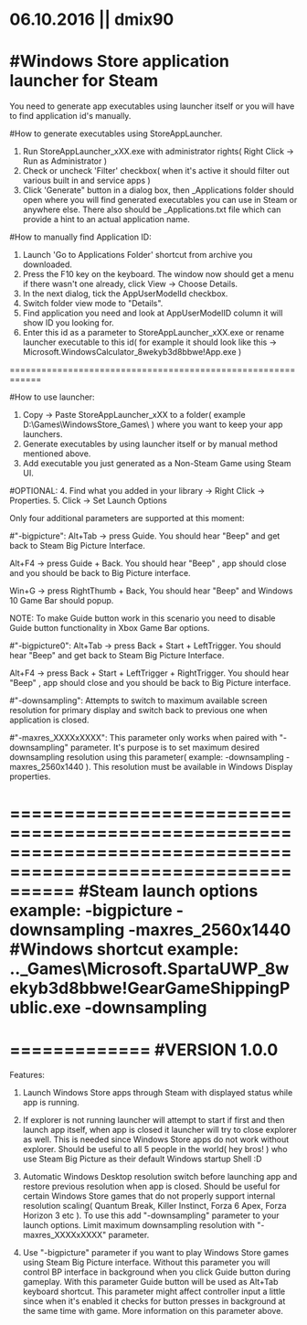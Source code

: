 06.10.2016 || dmix90
============================================================
#Windows Store application launcher for Steam
============================================================

You need to generate app executables using launcher itself or you will have to find application id's manually.

#How to generate executables using StoreAppLauncher.
1. Run StoreAppLauncher_xXX.exe with administrator rights( Right Click -> Run as Administrator )
2. Check or uncheck 'Filter' checkbox( when it's active it should filter out various built in and service apps )
3. Click 'Generate" button in a dialog box, then _Applications folder should open where you will find generated executables you can use in Steam or anywhere else. There also should be _Applications.txt file which can provide a hint to an actual application name.

#How to manually find Application ID:
1. Launch 'Go to Applications Folder' shortcut from archive you downloaded.
2. Press the F10 key on the keyboard. The window now should get a menu if there wasn't one already, click View -> Choose Details.
3. In the next dialog, tick the AppUserModelId checkbox.
4. Switch folder view mode to "Details".
5. Find application you need and look at AppUserModelID column it will show ID you looking for.
6. Enter this id as a parameter to StoreAppLauncher_xXX.exe or rename launcher executable to this id( for example it should look like this -> Microsoft.WindowsCalculator_8wekyb3d8bbwe!App.exe )

============================================================

#How to use launcher:
1. Copy -> Paste StoreAppLauncher_xXX to a folder( example D:\Games\WindowsStore\_Games\ ) where you 
want to keep your app launchers.
2. Generate executables by using launcher itself or by manual method mentioned above.
3. Add executable you just generated as a Non-Steam Game using Steam UI.

#OPTIONAL:
4. Find what you added in your library -> Right Click -> Properties.
5. Click -> Set Launch Options

Only four additional parameters are supported at this moment:

#"-bigpicture":
Alt+Tab -> press Guide. You should hear "Beep" and get back to Steam Big Picture Interface.

Alt+F4  -> press Guide + Back. You should hear "Beep" , app should close and you should be back to Big Picture interface.

Win+G 	-> press RightThumb + Back, You should hear "Beep" and Windows 10 Game Bar should popup.

NOTE: To make Guide button work in this scenario you need to disable Guide button functionality in Xbox Game Bar options.

#"-bigpicture0":
Alt+Tab -> press Back + Start + LeftTrigger. You should hear "Beep" and get back to Steam Big Picture Interface.

Alt+F4  -> press Back + Start + LeftTrigger + RightTrigger. You should hear "Beep" , app should close and you should be back to Big Picture interface.

#"-downsampling":
Attempts to switch to maximum available screen resolution for primary display and switch back to previous one when application is closed.

#"-maxres_XXXXxXXXX":
This parameter only works when paired with "-downsampling" parameter. It's purpose is to set maximum desired downsampling resolution using this parameter( example: -downsampling -maxres_2560x1440 ). This resolution must be available in Windows Display properties.

==============================================================================================================
#Steam launch options example: -bigpicture -downsampling -maxres_2560x1440
#Windows shortcut example: ..\_Games\Microsoft.SpartaUWP_8wekyb3d8bbwe!GearGameShippingPublic.exe -downsampling
==============================================================================================================

=============
#VERSION 1.0.0
=============
Features:

1. Launch Windows Store apps through Steam with displayed status while app is running.

2. If explorer is not running launcher will attempt to start if first and then launch app itself, when app is closed it launcher will try to close explorer as well. This is needed since Windows Store apps do not work without explorer. Should be useful to all 5 people in the world( hey bros! ) who use Steam Big Picture as their default Windows startup Shell :D

3. Automatic Windows Desktop resolution switch before launching app and restore previous resolution when app is closed. Should be useful for certain Windows Store games that do not properly support internal resolution scaling( Quantum Break, Killer Instinct, Forza 6 Apex, Forza Horizon 3 etc ). To use this add "-downsampling" parameter to your launch options. Limit maximum downsampling resolution with "-maxres_XXXXxXXXX" parameter.

4. Use "-bigpicture" parameter if you want to play Windows Store games using Steam Big Picture interface. Without this parameter you will control BP interface in background when you click Guide button during gameplay. With this parameter Guide button will be used as Alt+Tab keyboard shortcut. This parameter might affect controller input a little since when it's enabled it checks for button presses in background at the same time with game. More information on this parameter above.
